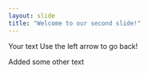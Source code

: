 ```yaml
---
layout: slide
title: "Welcome to our second slide!"
---
```

Your text
Use the left arrow to go back!

Added some other text
